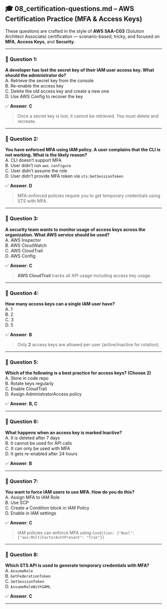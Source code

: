 ## 🎓 08_certification-questions.md – **AWS Certification Practice (MFA & Access Keys)**

These questions are crafted in the style of **AWS SAA-C03** (Solution Architect Associate) certification — scenario-based, tricky, and focused on **MFA**, **Access Keys**, and **Security**.

---

### 🧠 Question 1:  
**A developer has lost the secret key of their IAM user access key. What should the administrator do?**  
A. Retrieve the secret key from the console  
B. Re-enable the access key  
C. Delete the old access key and create a new one  
D. Use AWS Config to recover the key  

✅ **Answer**: **C**  
> Once a secret key is lost, it cannot be retrieved. You must delete and recreate.

---

### 🧠 Question 2:  
**You have enforced MFA using IAM policy. A user complains that the CLI is not working. What is the likely reason?**  
A. CLI doesn’t support MFA  
B. User didn’t run `aws configure`  
C. User didn’t assume the role  
D. User didn’t provide MFA token via `sts:GetSessionToken`  

✅ **Answer**: **D**  
> MFA-enforced policies require you to get temporary credentials using STS with MFA.

---

### 🧠 Question 3:  
**A security team wants to monitor usage of access keys across the organization. What AWS service should be used?**  
A. AWS Inspector  
B. AWS CloudWatch  
C. AWS CloudTrail  
D. AWS Config  

✅ **Answer**: **C**  
> **AWS CloudTrail** tracks all API usage including access key usage.

---

### 🧠 Question 4:  
**How many access keys can a single IAM user have?**  
A. 1  
B. 2  
C. 3  
D. 5  

✅ **Answer**: **B**  
> Only **2** access keys are allowed per user (active/inactive for rotation).

---

### 🧠 Question 5:  
**Which of the following is a best practice for access keys? (Choose 2)**  
A. Store in code repo  
B. Rotate keys regularly  
C. Enable CloudTrail  
D. Assign AdministratorAccess policy  

✅ **Answer**: **B, C**

---

### 🧠 Question 6:  
**What happens when an access key is marked Inactive?**  
A. It is deleted after 7 days  
B. It cannot be used for API calls  
C. It can only be used with MFA  
D. It gets re-enabled after 24 hours  

✅ **Answer**: **B**

---

### 🧠 Question 7:  
**You want to force IAM users to use MFA. How do you do this?**  
A. Assign MFA to IAM Role  
B. Use SCP  
C. Create a Condition block in IAM Policy  
D. Enable in IAM settings  

✅ **Answer**: **C**  
> IAM policies can enforce MFA using `Condition: {"Bool": {"aws:MultiFactorAuthPresent": "true"}}`

---

### 🧠 Question 8:  
**Which STS API is used to generate temporary credentials with MFA?**  
A. `AssumeRole`  
B. `GetFederationToken`  
C. `GetSessionToken`  
D. `AssumeRoleWithSAML`  

✅ **Answer**: **C**

---
